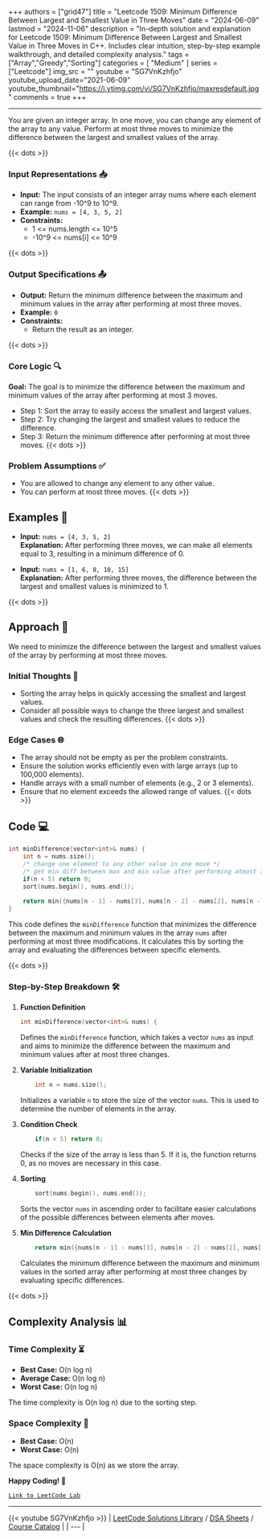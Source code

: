 
+++
authors = ["grid47"]
title = "Leetcode 1509: Minimum Difference Between Largest and Smallest Value in Three Moves"
date = "2024-06-09"
lastmod = "2024-11-06"
description = "In-depth solution and explanation for Leetcode 1509: Minimum Difference Between Largest and Smallest Value in Three Moves in C++. Includes clear intuition, step-by-step example walkthrough, and detailed complexity analysis."
tags = ["Array","Greedy","Sorting"]
categories = [
    "Medium"
]
series = ["Leetcode"]
img_src = ""
youtube = "SG7VnKzhfjo"
youtube_upload_date="2021-06-09"
youtube_thumbnail="https://i.ytimg.com/vi/SG7VnKzhfjo/maxresdefault.jpg"
comments = true
+++



---
You are given an integer array. In one move, you can change any element of the array to any value. Perform at most three moves to minimize the difference between the largest and smallest values of the array.
<!--more-->
{{< dots >}}
### Input Representations 📥
- **Input:** The input consists of an integer array nums where each element can range from -10^9 to 10^9.
- **Example:** `nums = [4, 3, 5, 2]`
- **Constraints:**
	- 1 <= nums.length <= 10^5
	- -10^9 <= nums[i] <= 10^9

{{< dots >}}
### Output Specifications 📤
- **Output:** Return the minimum difference between the maximum and minimum values in the array after performing at most three moves.
- **Example:** `0`
- **Constraints:**
	- Return the result as an integer.

{{< dots >}}
### Core Logic 🔍
**Goal:** The goal is to minimize the difference between the maximum and minimum values of the array after performing at most 3 moves.

- Step 1: Sort the array to easily access the smallest and largest values.
- Step 2: Try changing the largest and smallest values to reduce the difference.
- Step 3: Return the minimum difference after performing at most three moves.
{{< dots >}}
### Problem Assumptions ✅
- You are allowed to change any element to any other value.
- You can perform at most three moves.
{{< dots >}}
## Examples 🧩
- **Input:** `nums = [4, 3, 5, 2]`  \
  **Explanation:** After performing three moves, we can make all elements equal to 3, resulting in a minimum difference of 0.

- **Input:** `nums = [1, 6, 8, 10, 15]`  \
  **Explanation:** After performing three moves, the difference between the largest and smallest values is minimized to 1.

{{< dots >}}
## Approach 🚀
We need to minimize the difference between the largest and smallest values of the array by performing at most three moves.

### Initial Thoughts 💭
- Sorting the array helps in quickly accessing the smallest and largest values.
- Consider all possible ways to change the three largest and smallest values and check the resulting differences.
{{< dots >}}
### Edge Cases 🌐
- The array should not be empty as per the problem constraints.
- Ensure the solution works efficiently even with large arrays (up to 100,000 elements).
- Handle arrays with a small number of elements (e.g., 2 or 3 elements).
- Ensure that no element exceeds the allowed range of values.
{{< dots >}}
## Code 💻
```cpp
int minDifference(vector<int>& nums) {
    int n = nums.size();
    /* change one element to any other value in one move */
    /* get min diff between max and min value after performing atmost 3 moves */
    if(n < 5) return 0;
    sort(nums.begin(), nums.end());
    
    return min({nums[n - 1] - nums[3], nums[n - 2] - nums[2], nums[n - 3] - nums[1], nums[n - 4] - nums[0]});
}
```

This code defines the `minDifference` function that minimizes the difference between the maximum and minimum values in the array `nums` after performing at most three modifications. It calculates this by sorting the array and evaluating the differences between specific elements.

{{< dots >}}
### Step-by-Step Breakdown 🛠️
1. **Function Definition**
	```cpp
	int minDifference(vector<int>& nums) {
	```
	Defines the `minDifference` function, which takes a vector `nums` as input and aims to minimize the difference between the maximum and minimum values after at most three changes.

2. **Variable Initialization**
	```cpp
	    int n = nums.size();
	```
	Initializes a variable `n` to store the size of the vector `nums`. This is used to determine the number of elements in the array.

3. **Condition Check**
	```cpp
	    if(n < 5) return 0;
	```
	Checks if the size of the array is less than 5. If it is, the function returns 0, as no moves are necessary in this case.

4. **Sorting**
	```cpp
	    sort(nums.begin(), nums.end());
	```
	Sorts the vector `nums` in ascending order to facilitate easier calculations of the possible differences between elements after moves.

5. **Min Difference Calculation**
	```cpp
	    return min({nums[n - 1] - nums[3], nums[n - 2] - nums[2], nums[n - 3] - nums[1], nums[n - 4] - nums[0]});
	```
	Calculates the minimum difference between the maximum and minimum values in the sorted array after performing at most three changes by evaluating specific differences.

{{< dots >}}
## Complexity Analysis 📊
### Time Complexity ⏳
- **Best Case:** O(n log n)
- **Average Case:** O(n log n)
- **Worst Case:** O(n log n)

The time complexity is O(n log n) due to the sorting step.

### Space Complexity 💾
- **Best Case:** O(n)
- **Worst Case:** O(n)

The space complexity is O(n) as we store the array.

**Happy Coding! 🎉**


[`Link to LeetCode Lab`](https://leetcode.com/problems/minimum-difference-between-largest-and-smallest-value-in-three-moves/description/)

---
{{< youtube SG7VnKzhfjo >}}
| [LeetCode Solutions Library](https://grid47.xyz/leetcode/) / [DSA Sheets](https://grid47.xyz/sheets/) / [Course Catalog](https://grid47.xyz/courses/) |
| --- |
